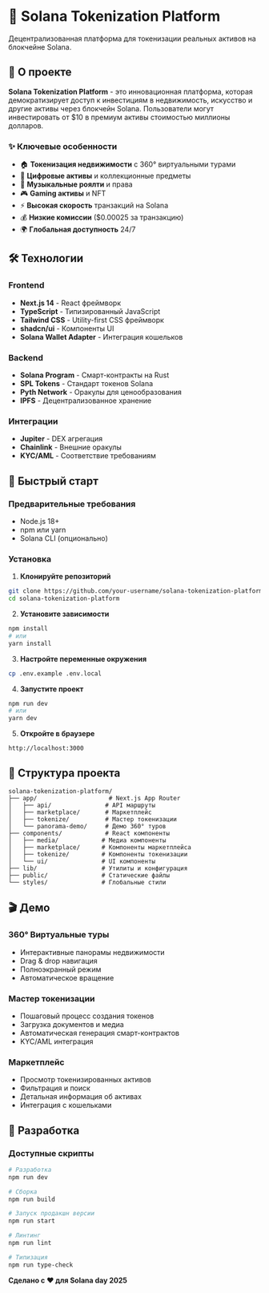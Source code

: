 # 🚀 Solana Tokenization Platform

Децентрализованная платформа для токенизации реальных активов на блокчейне Solana.

## 🎯 О проекте

**Solana Tokenization Platform** - это инновационная платформа, которая демократизирует доступ к инвестициям в недвижимость, искусство и другие активы через блокчейн Solana. Пользователи могут инвестировать от $10 в премиум активы стоимостью миллионы долларов.

### ✨ Ключевые особенности

- 🏠 **Токенизация недвижимости** с 360° виртуальными турами
- 🎨 **Цифровые активы** и коллекционные предметы
- 🎵 **Музыкальные роялти** и права
- 🎮 **Gaming активы** и NFT
- ⚡ **Высокая скорость** транзакций на Solana
- 💰 **Низкие комиссии** ($0.00025 за транзакцию)
- 🌍 **Глобальная доступность** 24/7

## 🛠️ Технологии

### Frontend
- **Next.js 14** - React фреймворк
- **TypeScript** - Типизированный JavaScript
- **Tailwind CSS** - Utility-first CSS фреймворк
- **shadcn/ui** - Компоненты UI
- **Solana Wallet Adapter** - Интеграция кошельков

### Backend
- **Solana Program** - Смарт-контракты на Rust
- **SPL Tokens** - Стандарт токенов Solana
- **Pyth Network** - Оракулы для ценообразования
- **IPFS** - Децентрализованное хранение

### Интеграции
- **Jupiter** - DEX агрегация
- **Chainlink** - Внешние оракулы
- **KYC/AML** - Соответствие требованиям

## 🚀 Быстрый старт

### Предварительные требования

- Node.js 18+ 
- npm или yarn
- Solana CLI (опционально)

### Установка

1. **Клонируйте репозиторий**
```bash
git clone https://github.com/your-username/solana-tokenization-platform.git
cd solana-tokenization-platform
```

2. **Установите зависимости**
```bash
npm install
# или
yarn install
```

3. **Настройте переменные окружения**
```bash
cp .env.example .env.local
```

4. **Запустите проект**
```bash
npm run dev
# или
yarn dev
```

5. **Откройте в браузере**
```
http://localhost:3000
```

## 📁 Структура проекта

```
solana-tokenization-platform/
├── app/                    # Next.js App Router
│   ├── api/               # API маршруты
│   ├── marketplace/       # Маркетплейс
│   ├── tokenize/          # Мастер токенизации
│   └── panorama-demo/     # Демо 360° туров
├── components/            # React компоненты
│   ├── media/            # Медиа компоненты
│   ├── marketplace/      # Компоненты маркетплейса
│   ├── tokenize/         # Компоненты токенизации
│   └── ui/               # UI компоненты
├── lib/                  # Утилиты и конфигурация
├── public/               # Статические файлы
└── styles/               # Глобальные стили
```

## 🎬 Демо

### 360° Виртуальные туры
- Интерактивные панорамы недвижимости
- Drag & drop навигация
- Полноэкранный режим
- Автоматическое вращение

### Мастер токенизации
- Пошаговый процесс создания токенов
- Загрузка документов и медиа
- Автоматическая генерация смарт-контрактов
- KYC/AML интеграция

### Маркетплейс
- Просмотр токенизированных активов
- Фильтрация и поиск
- Детальная информация об активах
- Интеграция с кошельками

## 🔧 Разработка

### Доступные скрипты

```bash
# Разработка
npm run dev

# Сборка
npm run build

# Запуск продакшн версии
npm run start

# Линтинг
npm run lint

# Типизация
npm run type-check
```



**Сделано с ❤️ для Solana day 2025**